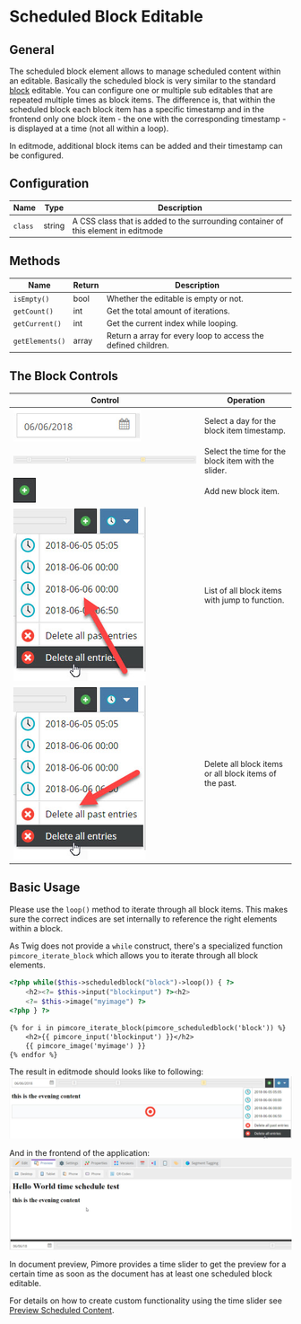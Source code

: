 # Scheduled Block Editable

## General

The scheduled block element allows to manage scheduled content within an editable. 
Basically the scheduled block is very similar to the standard [block](./06_Block.md) editable.
You can configure one or multiple sub editables that are repeated multiple times as block items. 
The difference is, that within the scheduled block each block item has a specific timestamp and in 
the frontend only one block item - the one with the corresponding timestamp - is displayed at a time 
(not all within a loop).

In editmode, additional block items can be added and their timestamp can be configured. 

## Configuration

| Name        | Type      | Description                                                                                                                  |
|-------------|-----------|------------------------------------------------------------------------------------------------------------------------------|
| `class`     | string    | A CSS class that is added to the surrounding container of this element in editmode                                           |

## Methods

| Name            | Return    | Description                                                   |
|-----------------|-----------|---------------------------------------------------------------|
| `isEmpty()`     | bool      | Whether the editable is empty or not.                         |
| `getCount()`    | int       | Get the total amount of iterations.                           |
| `getCurrent()`  | int       | Get the current index while looping.                          |
| `getElements()` | array     | Return a array for every loop to access the defined children. |

## The Block Controls

| Control                                   | Operation                                |
|-------------------------------------------|------------------------------------------|
| ![Date Picker](../../img/scheduled_block_date.jpg)  | Select a day for the block item timestamp.|
| ![Slider](../../img/scheduled_block_slider.jpg)          | Select the time for the block item with the slider.|
| ![+](../../img/scheduled_block_plus.jpg) | Add new block item.                  |
| ![Block item menu](../../img/scheduled_block_item_menu.jpg) | List of all block items with jump to function.                  |
| ![Delete entries](../../img/scheduled_block_item_menu_delete.jpg) | Delete all block items or all block items of the past.                  |


## Basic Usage

Please use the `loop()` method to iterate through all block items. This makes sure the correct indices are set internally
to reference the right elements within a block.

As Twig does not provide a `while` construct, there's a specialized function `pimcore_iterate_block` which allows you
to iterate through all block elements.

<div class="code-section">

```php
<?php while($this->scheduledblock("block")->loop()) { ?>
    <h2><?= $this->input("blockinput") ?><h2>
    <?= $this->image("myimage") ?>
<?php } ?>
```

```twig
{% for i in pimcore_iterate_block(pimcore_scheduledblock('block')) %}
    <h2>{{ pimcore_input('blockinput') }}</h2>
    {{ pimcore_image('myimage') }}
{% endfor %}
```

</div>

The result in editmode should looks like to following: 
![Scheduled Block in editmode](../../img/scheduledblock_editmode.jpg)

And in the frontend of the application:
![Scheduled Block in the frontend](../../img/scheduledblock_preview.jpg)


In document preview, Pimore provides a time slider to get the preview for a certain time as soon as 
the document has at least one scheduled block editable. 

For details on how to create custom functionality using the time slider see 
[Preview Scheduled Content](../../19_Development_Tools_and_Details/39_Preview_Scheduled_Content.md).
